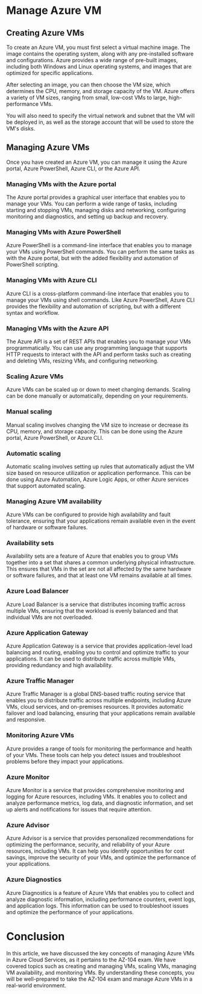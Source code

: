 # Manage Azure VM

## Creating Azure VMs
To create an Azure VM, you must first select a virtual machine image. The image contains the operating system, along with any pre-installed software and configurations. Azure provides a wide range of pre-built images, including both Windows and Linux operating systems, and images that are optimized for specific applications.

After selecting an image, you can then choose the VM size, which determines the CPU, memory, and storage capacity of the VM. Azure offers a variety of VM sizes, ranging from small, low-cost VMs to large, high-performance VMs.

You will also need to specify the virtual network and subnet that the VM will be deployed in, as well as the storage account that will be used to store the VM's disks.

## Managing Azure VMs
Once you have created an Azure VM, you can manage it using the Azure portal, Azure PowerShell, Azure CLI, or the Azure API.

### Managing VMs with the Azure portal
The Azure portal provides a graphical user interface that enables you to manage your VMs. You can perform a wide range of tasks, including starting and stopping VMs, managing disks and networking, configuring monitoring and diagnostics, and setting up backup and recovery.

### Managing VMs with Azure PowerShell
Azure PowerShell is a command-line interface that enables you to manage your VMs using PowerShell commands. You can perform the same tasks as with the Azure portal, but with the added flexibility and automation of PowerShell scripting.

### Managing VMs with Azure CLI
Azure CLI is a cross-platform command-line interface that enables you to manage your VMs using shell commands. Like Azure PowerShell, Azure CLI provides the flexibility and automation of scripting, but with a different syntax and workflow.

### Managing VMs with the Azure API
The Azure API is a set of REST APIs that enables you to manage your VMs programmatically. You can use any programming language that supports HTTP requests to interact with the API and perform tasks such as creating and deleting VMs, resizing VMs, and configuring networking.

### Scaling Azure VMs
Azure VMs can be scaled up or down to meet changing demands. Scaling can be done manually or automatically, depending on your requirements.

### Manual scaling
Manual scaling involves changing the VM size to increase or decrease its CPU, memory, and storage capacity. This can be done using the Azure portal, Azure PowerShell, or Azure CLI.

### Automatic scaling
Automatic scaling involves setting up rules that automatically adjust the VM size based on resource utilization or application performance. This can be done using Azure Automation, Azure Logic Apps, or other Azure services that support automated scaling.

### Managing Azure VM availability
Azure VMs can be configured to provide high availability and fault tolerance, ensuring that your applications remain available even in the event of hardware or software failures.

### Availability sets
Availability sets are a feature of Azure that enables you to group VMs together into a set that shares a common underlying physical infrastructure. This ensures that VMs in the set are not all affected by the same hardware or software failures, and that at least one VM remains available at all times.

### Azure Load Balancer
Azure Load Balancer is a service that distributes incoming traffic across multiple VMs, ensuring that the workload is evenly balanced and that individual VMs are not overloaded.

### Azure Application Gateway
Azure Application Gateway is a service that provides application-level load balancing and routing, enabling you to control and optimize traffic to your applications. It can be used to distribute traffic across multiple VMs, providing redundancy and high availability.

### Azure Traffic Manager
Azure Traffic Manager is a global DNS-based traffic routing service that enables you to distribute traffic across multiple endpoints, including Azure VMs, cloud services, and on-premises resources. It provides automatic failover and load balancing, ensuring that your applications remain available and responsive.

### Monitoring Azure VMs
Azure provides a range of tools for monitoring the performance and health of your VMs. These tools can help you detect issues and troubleshoot problems before they impact your applications.

### Azure Monitor
Azure Monitor is a service that provides comprehensive monitoring and logging for Azure resources, including VMs. It enables you to collect and analyze performance metrics, log data, and diagnostic information, and set up alerts and notifications for issues that require attention.

### Azure Advisor
Azure Advisor is a service that provides personalized recommendations for optimizing the performance, security, and reliability of your Azure resources, including VMs. It can help you identify opportunities for cost savings, improve the security of your VMs, and optimize the performance of your applications.

### Azure Diagnostics
Azure Diagnostics is a feature of Azure VMs that enables you to collect and analyze diagnostic information, including performance counters, event logs, and application logs. This information can be used to troubleshoot issues and optimize the performance of your applications.

# Conclusion
In this article, we have discussed the key concepts of managing Azure VMs in Azure Cloud Services, as it pertains to the AZ-104 exam. We have covered topics such as creating and managing VMs, scaling VMs, managing VM availability, and monitoring VMs. By understanding these concepts, you will be well-prepared to take the AZ-104 exam and manage Azure VMs in a real-world environment.



